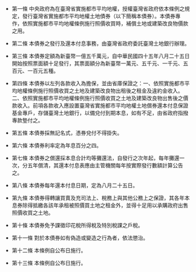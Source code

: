 * 第一條 中央政府為在臺灣省實施都市平均地權，授權臺灣省政府依本條例之規定，發行臺灣省實施都市平均地權土地債券（以下簡稱本債券）。本債券專作，依照實施都市平均地權條例施行照價收買時，補償土地或建築改良物價款之用。

* 第二條 本債券之發行及還本付息事務，由臺灣省政府委託臺灣土地銀行辦理。

* 第三條 本債券定額為新臺幣一億五千萬元，自中華民國四十五年八月二十五日開始按照票面額十足發行，其票面額分為新臺幣一萬元、五千元、一千元、五百元、一百元五種。

* 第四條 本債券以左列各款收入為擔保，並由省庫保證之：一、依照實施都市平均地權條例施行照價收買之土地及建築改良物出租後之租金及違約金收入。二、依照實施都市平均地權條例施行照價收買之土地及建築改良物出售後之價款收入。前項各款收入應設置臺灣省實施都市平均地權土地償券還本付息保證基金專戶，存儲臺灣土地銀行，以備兌付到期本息，如有不足，由省政府指撥專款墊付之。

* 第五條 本債券採無記名式，憑券兌付不得掛失。

* 第六條 本債券利率定為年息百分之四。

* 第七條 本債券之償還採本息合計均等攤還法，自發行之次年起，每年攤還一次，分五年償清，其還本付息表應由主管機關每年按實際發行數額計算公告之。

* 第八條 本債券每年還本付息日期，定為八月二十五日。

* 第九條 本債券得轉讓買賣及充司法上、稅務上與其他公務上之保證，其各年本息券除得抵繳各該年承租被照價買土地之租金外，並得十足用以承購政府出售照價收買之土地。

* 第十條 本債券免予課徵印花稅所得稅及特別稅課之戶稅。

* 第十一條 對於本債券如有偽造或變造之行為者，依法懲治。

* 第十二條 本條例自公布日施行。

* 第十三條 本條例自公布日施行。

